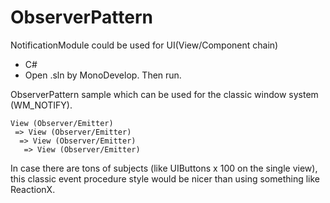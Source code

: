 # ObserverPattern
NotificationModule could be used for UI(View/Component chain)

* C#
* Open .sln by MonoDevelop. Then run.

ObserverPattern sample which can be used for the classic window system (WM_NOTIFY).
```
View (Observer/Emitter)
 => View (Observer/Emitter)
  => View (Observer/Emitter)
   => View (Observer/Emitter)
```

In case there are tons of subjects (like UIButtons x 100 on the single view), this classic event procedure style would be nicer than using something like ReactionX.


